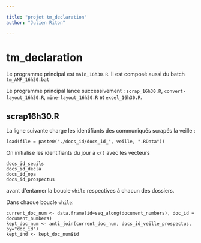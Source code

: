 ```yaml
---

title: "projet tm_declaration"
author: "Julien Riton"

---
```


# tm_declaration
Le programme principal est `main_16h30.R`.
Il est composé aussi du batch `tm_AMF_16h30.bat`

Le programme principal lance successivement :
`scrap_16h30.R`, `convert-layout_16h30.R`, `mine-layout_16h30.R` et `excel_16h30.R`.

## scrap16h30.R
La ligne suivante charge les identifiants des communiqués scrapés la veille :
```
load(file = paste0("./docs_id/docs_id_", veille, ".RData"))
```
On initialise les identifiants du jour à `c()` avec les vecteurs
```
docs_id_seuils
docs_id_decla
docs_id_opa
docs_id_prospectus
```
avant d'entamer la boucle `while` respectives à chacun des dossiers.

Dans chaque boucle `while`:
```
current_doc_num <- data.frame(id=seq_along(document_numbers), doc_id = document_numbers)
kept_doc_num <- anti_join(current_doc_num, docs_id_veille_prospectus, by="doc_id")
kept_ind <- kept_doc_num$id
```